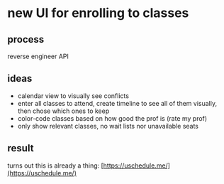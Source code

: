 # new UI for enrolling to classes

## process

reverse engineer API

## ideas

- calendar view to visually see conflicts
- enter all classes to attend, create timeline to see all of them visually, then chose which ones to keep
- color-code classes based on how good the prof is (rate my prof)
- only show relevant classes, no wait lists nor unavailable seats

## result

turns out this is already a thing: [https://uschedule.me/](https://uschedule.me/)
